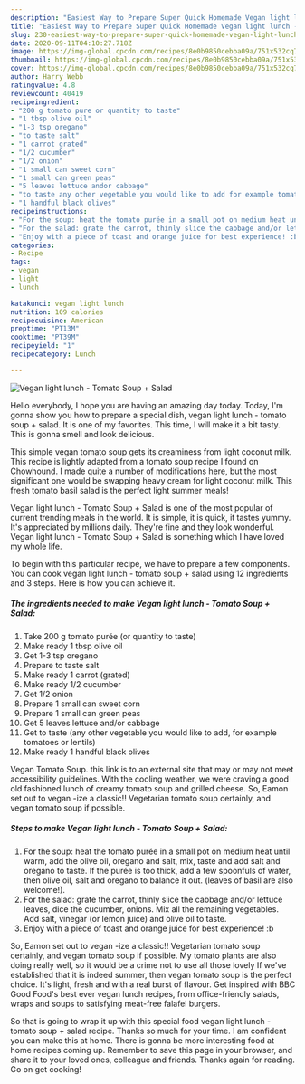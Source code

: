 ```yaml
---
description: "Easiest Way to Prepare Super Quick Homemade Vegan light lunch - Tomato Soup + Salad"
title: "Easiest Way to Prepare Super Quick Homemade Vegan light lunch - Tomato Soup + Salad"
slug: 230-easiest-way-to-prepare-super-quick-homemade-vegan-light-lunch-tomato-soup-salad
date: 2020-09-11T04:10:27.718Z
image: https://img-global.cpcdn.com/recipes/8e0b9850cebba09a/751x532cq70/vegan-light-lunch-tomato-soup-salad-recipe-main-photo.jpg
thumbnail: https://img-global.cpcdn.com/recipes/8e0b9850cebba09a/751x532cq70/vegan-light-lunch-tomato-soup-salad-recipe-main-photo.jpg
cover: https://img-global.cpcdn.com/recipes/8e0b9850cebba09a/751x532cq70/vegan-light-lunch-tomato-soup-salad-recipe-main-photo.jpg
author: Harry Webb
ratingvalue: 4.8
reviewcount: 40419
recipeingredient:
- "200 g tomato pure or quantity to taste"
- "1 tbsp olive oil"
- "1-3 tsp oregano"
- "to taste salt"
- "1 carrot grated"
- "1/2 cucumber"
- "1/2 onion"
- "1 small can sweet corn"
- "1 small can green peas"
- "5 leaves lettuce andor cabbage"
- "to taste any other vegetable you would like to add for example tomatoes or lentils"
- "1 handful black olives"
recipeinstructions:
- "For the soup: heat the tomato purée in a small pot on medium heat until warm, add the olive oil, oregano and salt, mix, taste and add salt and oregano to taste. If the purée is too thick, add a few spoonfuls of water, then olive oil, salt and oregano to balance it out. (leaves of basil are also welcome!)."
- "For the salad: grate the carrot, thinly slice the cabbage and/or lettuce leaves, dice the cucumber, onions. Mix all the remaining vegetables. Add salt, vinegar (or lemon juice) and olive oil to taste."
- "Enjoy with a piece of toast and orange juice for best experience! :b"
categories:
- Recipe
tags:
- vegan
- light
- lunch

katakunci: vegan light lunch 
nutrition: 109 calories
recipecuisine: American
preptime: "PT13M"
cooktime: "PT39M"
recipeyield: "1"
recipecategory: Lunch

---
```



![Vegan light lunch - Tomato Soup + Salad](https://img-global.cpcdn.com/recipes/8e0b9850cebba09a/751x532cq70/vegan-light-lunch-tomato-soup-salad-recipe-main-photo.jpg)

Hello everybody, I hope you are having an amazing day today. Today, I'm gonna show you how to prepare a special dish, vegan light lunch - tomato soup + salad. It is one of my favorites. This time, I will make it a bit tasty. This is gonna smell and look delicious.

This simple vegan tomato soup gets its creaminess from light coconut milk. This recipe is lightly adapted from a tomato soup recipe I found on Chowhound. I made quite a number of modifications here, but the most significant one would be swapping heavy cream for light coconut milk. This fresh tomato basil salad is the perfect light summer meals!

Vegan light lunch - Tomato Soup + Salad is one of the most popular of current trending meals in the world. It is simple, it is quick, it tastes yummy. It's appreciated by millions daily. They're fine and they look wonderful. Vegan light lunch - Tomato Soup + Salad is something which I have loved my whole life.


To begin with this particular recipe, we have to prepare a few components. You can cook vegan light lunch - tomato soup + salad using 12 ingredients and 3 steps. Here is how you can achieve it.

<!--inarticleads1-->

##### The ingredients needed to make Vegan light lunch - Tomato Soup + Salad:

1. Take 200 g tomato purée (or quantity to taste)
1. Make ready 1 tbsp olive oil
1. Get 1-3 tsp oregano
1. Prepare to taste salt
1. Make ready 1 carrot (grated)
1. Make ready 1/2 cucumber
1. Get 1/2 onion
1. Prepare 1 small can sweet corn
1. Prepare 1 small can green peas
1. Get 5 leaves lettuce and/or cabbage
1. Get to taste (any other vegetable you would like to add, for example tomatoes or lentils)
1. Make ready 1 handful black olives


Vegan Tomato Soup. this link is to an external site that may or may not meet accessibility guidelines. With the cooling weather, we were craving a good old fashioned lunch of creamy tomato soup and grilled cheese. So, Eamon set out to vegan -ize a classic!! Vegetarian tomato soup certainly, and vegan tomato soup if possible. 

<!--inarticleads2-->

##### Steps to make Vegan light lunch - Tomato Soup + Salad:

1. For the soup: heat the tomato purée in a small pot on medium heat until warm, add the olive oil, oregano and salt, mix, taste and add salt and oregano to taste. If the purée is too thick, add a few spoonfuls of water, then olive oil, salt and oregano to balance it out. (leaves of basil are also welcome!).
1. For the salad: grate the carrot, thinly slice the cabbage and/or lettuce leaves, dice the cucumber, onions. Mix all the remaining vegetables. Add salt, vinegar (or lemon juice) and olive oil to taste.
1. Enjoy with a piece of toast and orange juice for best experience! :b


So, Eamon set out to vegan -ize a classic!! Vegetarian tomato soup certainly, and vegan tomato soup if possible. My tomato plants are also doing really well, so it would be a crime not to use all those lovely If we&#39;ve established that it is indeed summer, then vegan tomato soup is the perfect choice. It&#39;s light, fresh and with a real burst of flavour. Get inspired with BBC Good Food&#39;s best ever vegan lunch recipes, from office-friendly salads, wraps and soups to satisfying meat-free falafel burgers. 

So that is going to wrap it up with this special food vegan light lunch - tomato soup + salad recipe. Thanks so much for your time. I am confident you can make this at home. There is gonna be more interesting food at home recipes coming up. Remember to save this page in your browser, and share it to your loved ones, colleague and friends. Thanks again for reading. Go on get cooking!
